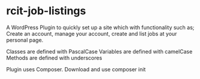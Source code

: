 # rcit-job-listings
A WordPress Plugin to quickly set up a site which with functionality such as; Create an account, manage your account, create and list jobs at your personal page. 


Classes are defined with PascalCase
Variables are defined with camelCase
Methods are defined with underscores

Plugin uses Composer. Download and use composer init
